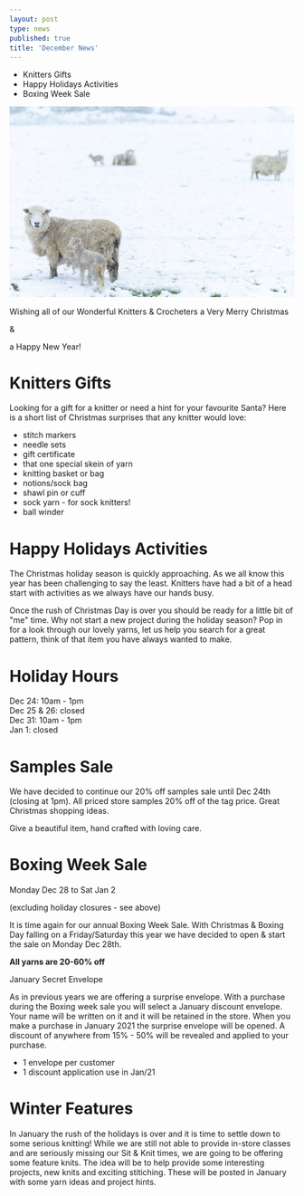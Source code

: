 ```yaml
---
layout: post
type: news
published: true
title: 'December News'
---
```


- Knitters Gifts
- Happy Holidays Activities
- Boxing Week Sale

<img src="/img/xmassheep.jpg">
          
Wishing all of our Wonderful Knitters & Crocheters a Very Merry Christmas

&

a Happy New Year!

<h1>Knitters Gifts</h1>

Looking for a gift for a knitter or need a hint for your favourite Santa? Here is a short list of Christmas surprises that any knitter would love:

- stitch markers
- needle sets
- gift certificate
- that one special skein of yarn
- knitting basket or bag
- notions/sock bag
- shawl pin or cuff
- sock yarn - for sock knitters!
- ball winder
 
<h1>Happy Holidays Activities</h1>

The Christmas holiday season is quickly approaching. As we all know this year has been challenging to say the least. Knitters have had a bit of a head start with activities as we always have our hands busy.

Once the rush of Christmas Day is over you should be ready for a little bit of "me" time. Why not start a new project during the holiday season? Pop in for a look through our lovely yarns, let us help you search for a great pattern, think of that item you have always wanted to make. 

<h1>Holiday Hours</h1>

Dec 24: 10am - 1pm<br/>
Dec 25 & 26: closed<br/>
Dec 31: 10am - 1pm<br/>
Jan 1: closed

<h1>Samples Sale</h1>

We have decided to continue our 20% off samples sale until Dec 24th (closing at 1pm). All priced store samples 20% off of the tag price. Great Christmas shopping ideas.

Give a beautiful item, hand crafted with loving care.

<h1>Boxing Week Sale</h1>

Monday Dec 28 to Sat Jan 2

(excluding holiday closures - see above)

It is time again for our annual Boxing Week Sale. With Christmas & Boxing Day falling on a Friday/Saturday this year we have decided to open & start the sale on Monday Dec 28th.

<strong>All yarns are 20-60% off</strong>
 
January Secret Envelope

As in previous years we are offering a surprise envelope. With a purchase during the Boxing week sale you will select a January discount envelope. Your name will be written on it and it will be retained in the store. When you make a purchase in January 2021 the surprise envelope will be opened. A discount of anywhere from 15% - 50% will be revealed and applied to your purchase. 

- 1 envelope per customer
- 1 discount application use in Jan/21

<h1>Winter Features</h1>

In January the rush of the holidays is over and it is time to settle down to some serious knitting! While we are still not able to provide in-store classes and are seriously missing our Sit & Knit times, we are going to be offering some feature knits. The idea will be to help provide some interesting projects, new knits and exciting stitiching. These will be posted in January with some yarn ideas and project hints. 
